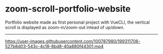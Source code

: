 # zoom-scroll-portfolio-website
Portfolio website made as first personal project with VueCLI, the vertical scroll is displayed as zoom-in/zoom-out intead of up/down.
<hr>

https://user-images.githubusercontent.com/100787980/199311706-527b8d03-543c-4c18-8bd8-40a880f44301.mp4
